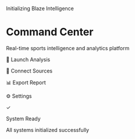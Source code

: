 Initializing Blaze Intelligence

# Command Center

Real-time sports intelligence and analytics platform

🚀 Launch Analysis

🔗 Connect Sources

📊 Export Report

⚙️ Settings


✓

System Ready

All systems initialized successfully